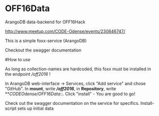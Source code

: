 # OFF16Data
ArangoDB data-backend for OFF16Hack

http://www.meetup.com/CODE-Odense/events/230846747/

This is a simple foxx-service (ArangoDB)

Checkout the swagger documentation


#How to use

As long as collection-names are hardcoded, this foxx must be installed in the endpoint */off2016* !
 
In ArangoDB web-interface -> Services, click "Add service" and chose "GitHub". In **mount**, write **_/off2016_**, in **Repository**, write **_CODEOdense/OFF16Data_::. Click "install" - You are good to go!

Check out the swagger documentation on the service for specifics.
Install-script sets up initial data
